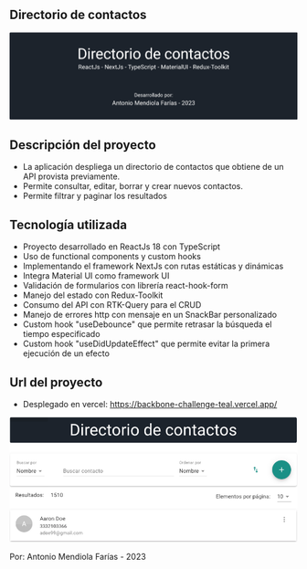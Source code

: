 ## Directorio de contactos

<p align="center">
    <img src="/assets/hero.png" width="800"/>
</p>

## Descripción del proyecto
- La aplicación despliega un directorio de contactos que obtiene de un API provista previamente.
- Permite consultar, editar, borrar y crear nuevos contactos.
- Permite filtrar y paginar los resultados

## Tecnología utilizada
- Proyecto desarrollado en ReactJs 18 con TypeScript
- Uso de functional components y custom hooks
- Implementando el framework NextJs con rutas estáticas y dinámicas
- Integra Material UI como framework UI
- Validación de formularios con librería react-hook-form
- Manejo del estado con Redux-Toolkit
- Consumo del API con RTK-Query para el CRUD
- Manejo de errores http con mensaje en un SnackBar personalizado
- Custom hook "useDebounce" que permite retrasar la búsqueda el tiempo especificado
- Custom hook "useDidUpdateEffect" que permite evitar la primera ejecución de un efecto

## Url del proyecto
- Desplegado en vercel:  https://backbone-challenge-teal.vercel.app/

<p align="center">
    <img src="/assets/addressbook.png" width="800"/>
</p>

Por: Antonio Mendiola Farías - 2023
